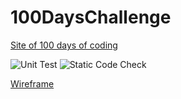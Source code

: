 # 100DaysChallenge

[Site of 100 days of coding](https://www.100daysofcode.com/)

![Unit Test](https://github.com/AbhishekGowda28/100DaysChallenge/workflows/Unit%20Test/badge.svg)
![Static Code Check](https://github.com/AbhishekGowda28/100DaysChallenge/workflows/Static%20Code%20Check/badge.svg)


[Wireframe](https://abhishekgowda28.github.io/100DaysChallenge/wireframe-renderer/)

